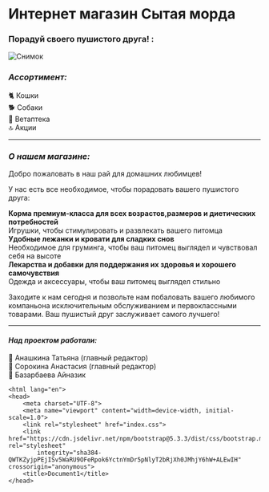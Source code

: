 # **Интернет магазин Сытая морда**
### Порадуй своего пушистого друга! :
![Снимок](https://github.com/popaleonchika2000/kotopes_shop/assets/171007195/ca7ee564-3f01-49a0-b08b-a520961997d5)


### *Ассортимент:*

🐈 Кошки    
🐕 Собаки    
🏥 Ветаптека    
🔝 Акции    
___
### *О нашем магазине:*    
Добро пожаловать в наш рай для домашних любимцев!   

У нас есть все необходимое, чтобы порадовать вашего пушистого друга:  

**Корма премиум-класса для всех возрастов,размеров и диетических потребностей**    
Игрушки, чтобы стимулировать и развлекать вашего питомца    
**Удобные лежанки и кровати для сладких снов**    
Необходимое для груминга, чтобы ваш питомец выглядел и чувствовал себя на высоте    
**Лекарства и добавки для поддержания их здоровья и хорошего самочувствия**    
Одежда и аксессуары, чтобы ваш питомец выглядел стильно    

Заходите к нам сегодня и позвольте нам побаловать вашего любимого компаньона исключительным обслуживанием и первоклассными товарами. Ваш пушистый друг заслуживает самого лучшего!
___

#### *Над проектом работали:*
👸 Анашкина Татьяна (главный редактор)        
👧 Сорокина Анастасия (главный редактор)          
👧 Базарбаева Айназик    


``` 
<html lang="en">
<head>
    <meta charset="UTF-8">
    <meta name="viewport" content="width=device-width, initial-scale=1.0">
    <link rel="stylesheet" href="index.css">
    <link href="https://cdn.jsdelivr.net/npm/bootstrap@5.3.3/dist/css/bootstrap.min.css" rel="stylesheet"
        integrity="sha384-QWTKZyjpPEjISv5WaRU9OFeRpok6YctnYmDr5pNlyT2bRjXh0JMhjY6hW+ALEwIH" crossorigin="anonymous">
    <title>Document1</title>
</head>
```
